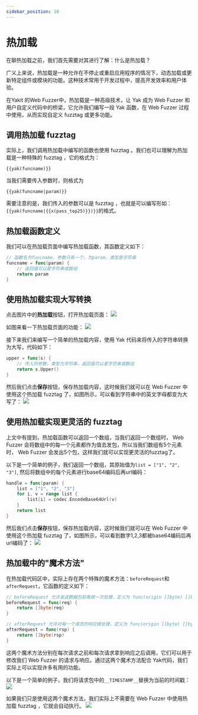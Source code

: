 ```yaml
---
sidebar_position: 18
---
```


# 热加载

在聊热加载之前，我们首先需要对其进行了解：什么是热加载？

广义上来说，热加载是一种允许在不停止或重启应用程序的情况下，动态加载或更新特定组件或模块的功能。这种技术常用于开发过程中，提高开发效率和用户体验。

在Yakit 的Web Fuzzer中，热加载是一种高级技术，让 Yak 成为 Web Fuzzer 和用户自定义代码中的桥梁，它允许我们编写一段 Yak 函数，在 Web Fuzzer 过程中使用，从而实现自定义 fuzztag 或更多功能。

## 调用热加载 fuzztag
实际上，我们调用热加载中编写的函数也使用 fuzztag 。我们也可以理解为热加载是一种特殊的 fuzztag ，它的格式为：

```
{{yak(funcname)}}
```

当我们需要传入参数时，则格式为
```
{{yak(funcname|param)}}
```
需要注意的是，我们传入的参数可以是 fuzztag ，也就是可以编写形如：`{{yak(funcname|{{x(pass_top25)}})}}`的格式。

## 热加载函数定义
我们可以在热加载页面中编写热加载函数，其函数定义如下：
```go
// 函数名为funcname，参数只有一个，为param，类型是字符串
funcname = func(param) {
    // 返回值可以是字符串或数组
    return param
}
```

## 使用热加载实现大写转换
点击图片中的**热加载**按钮，打开热加载页面：
![](/img/products/yakit/Fuzz-hotpatch/1.png)

如图来看一下热加载页面的功能：
![](/img/products/yakit/Fuzz-hotpatch/2.png)

接下来我们来编写一个简单的热加载内容，使用 Yak 代码来将传入的字符串转换为大写，代码如下：
```go
upper = func(s) {
    // 传入的参数，类型为字符串，返回值可以是字符串或数组
    return s.Upper()
}
```

然后我们点击**保存**按钮，保存热加载内容，这时候我们就可以在 Web Fuzzer 中使用这个热加载 fuzztag 了，如图所示，可以看到字符串中的英文字母都变为大写了：
![](/img/products/yakit/Fuzz-hotpatch/3.png)

## 使用热加载实现更灵活的 fuzztag
上文中有提到，热加载函数可以返回一个数组，当我们返回一个数组时， Web Fuzzer 会将数组中的每一个元素都作为值去发包，所以当我们数组有5个元素时， Web Fuzzer 会发出5个包，这样我们就可以实现更灵活的fuzztag了。

以下是一个简单的例子，我们返回一个数组，其原始值为`list = ["1", "2", "3"]`, 然后将数组中的每个元素进行base64编码后再url编码：
```go
handle = func(param) {
    list = ["1", "2", "3"]
    for i, v = range list {
        list[i] = codec.EncodeBase64Url(v)
    }
    return list
}
```

然后我们点击**保存**按钮，保存热加载内容，这时候我们就可以在 Web Fuzzer 中使用这个热加载 fuzztag 了，如图所示，可以看到数字1,2,3都被base64编码后再url编码了：
![](/img/products/yakit/Fuzz-hotpatch/4.png)

## 热加载中的"魔术方法"
在热加载代码区中，实际上存在两个特殊的魔术方法：`beforeRequest`和`afterRequest`，它函数的定义如下：
```go
// beforeRequest 允许发送数据包前再做一次处理，定义为 func(origin []byte) []byte
beforeRequest = func(req) { 
    return []byte(req)
}

// afterRequest 允许对每一个请求的响应做处理，定义为 func(origin []byte) []byte
afterRequest = func(rsp) {
    return []byte(rsp)
}
```
这两个魔术方法分别在每次请求之前和每次请求拿到响应之后调用，它们可以用于修改我们 Web Fuzzer 的请求与响应。通过这两个魔术方法配合 Yak代码，我们实际上可以实现许多有用的功能。

以下是一个简单的例子，我们将请求包中的`__TIMESTAMP__`替换为当前的时间戳：
![](/img/products/yakit/Fuzz-hotpatch/5.png)

如果我们只是使用这两个魔术方法，我们实际上不需要在 Web Fuzzer 中使用热加载 fuzztag ，它就会自动执行。
![](/img/products/yakit/Fuzz-hotpatch/6.png)

